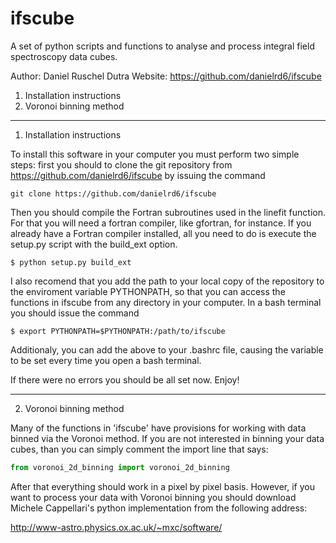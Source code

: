 # ifscube

A set of python scripts and functions to analyse and process integral
field spectroscopy data cubes.

Author: Daniel Ruschel Dutra
Website: https://github.com/danielrd6/ifscube

1. Installation instructions
2. Voronoi binning method

-------------------
1. Installation instructions

To install this software in your computer you must perform two simple
steps: first you should to clone the git repository from
https://github.com/danielrd6/ifscube by issuing the command

    git clone https://github.com/danielrd6/ifscube

Then you should compile the Fortran subroutines used in the linefit
function. For that you will need a fortran compiler, like gfortran, for
instance. If you already have a Fortran compiler installed, all you
need to do is execute the setup.py script with the build_ext option.

    $ python setup.py build_ext

I also recomend that you add the path to your local copy of the
repository to the enviroment variable PYTHONPATH, so that you can
access the functions in ifscube from any directory in your computer.
In a bash terminal you should issue the command

    $ export PYTHONPATH=$PYTHONPATH:/path/to/ifscube

Additionaly, you can add the above to your .bashrc file, causing the
variable to be set every time you open a bash terminal.

If there were no errors you should be all set now. Enjoy!

-------------------
2. Voronoi binning method

Many of the functions in 'ifscube' have provisions for working with data
binned via the Voronoi method. If you are not interested in binning your
data cubes, than you can simply comment the import line that says:

```python
from voronoi_2d_binning import voronoi_2d_binning
```

After that everything should work in a pixel by pixel basis.
However, if you want to process your data with Voronoi binning you
should download Michele Cappellari's python implementation from the
following address:

http://www-astro.physics.ox.ac.uk/~mxc/software/
